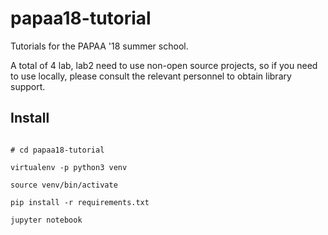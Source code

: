 # papaa18-tutorial

Tutorials for the PAPAA '18 summer school. 

A total of 4 lab, lab2 need to use non-open source projects, so if you need to use locally, please consult the relevant personnel to obtain library support.


## Install

```shell

# cd papaa18-tutorial

virtualenv -p python3 venv

source venv/bin/activate

pip install -r requirements.txt

jupyter notebook
```
